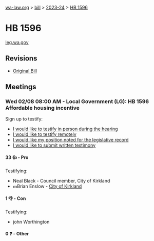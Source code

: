 [wa-law.org](/) > [bill](/bill/) > [2023-24](/bill/2023-24/) > [HB 1596](/bill/2023-24/hb/1596/)

# HB 1596
[leg.wa.gov](https://app.leg.wa.gov/billsummary?BillNumber=1596&Year=2023&Initiative=false)

## Revisions
* [Original Bill](1/)

## Meetings
### Wed 02/08 08:00 AM - Local Government (LG): HB 1596 Affordable housing incentive
Sign up to testify:
* [I would like to testify in person during the hearing](https://app.leg.wa.gov/csi/Testifier/Add?chamber=House&mId=30679&aId=151148&caId=21314&tId=1)
* [I would like to testify remotely](https://app.leg.wa.gov/csi/Testifier/Add?chamber=House&mId=30679&aId=151148&caId=21314&tId=2)
* [I would like my position noted for the legislative record](https://app.leg.wa.gov/csi/Testifier/Add?chamber=House&mId=30679&aId=151148&caId=21314&tId=3)
* [I would like to submit written testimony](https://app.leg.wa.gov/csi/Testifier/Add?chamber=House&mId=30679&aId=151148&caId=21314&tId=4)

#### 33 👍 - Pro
Testifying:
* Neal Black - Council member, City of Kirkland
* 💵Brian Enslow - [City of Kirkland](/org/city_of_kirkland/)

#### 1 👎 - Con
Testifying:
* john Worthington

#### 0 ❓ - Other
